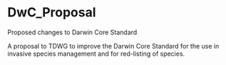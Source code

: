 # DwC_Proposal
Proposed changes to Darwin Core Standard

A proposal to TDWG to improve the Darwin Core Standard for the use in invasive species management and for red-listing of species.
